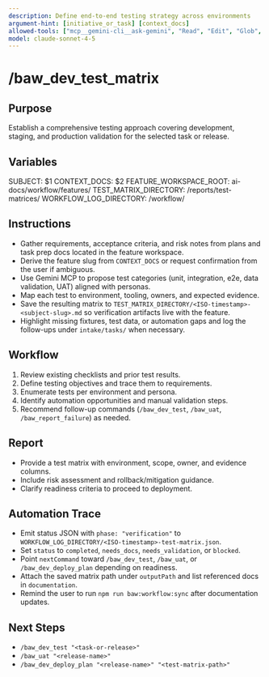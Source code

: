 ```yaml
---
description: Define end-to-end testing strategy across environments
argument-hint: [initiative_or_task] [context_docs]
allowed-tools: ["mcp__gemini-cli__ask-gemini", "Read", "Edit", "Glob", "Grep", "MultiEdit", "Bash"]
model: claude-sonnet-4-5
---
```


# /baw_dev_test_matrix

## Purpose
Establish a comprehensive testing approach covering development, staging, and production validation for the selected task or release.

## Variables
SUBJECT: $1
CONTEXT_DOCS: $2
FEATURE_WORKSPACE_ROOT: ai-docs/workflow/features/
TEST_MATRIX_DIRECTORY: <feature-workspace>/reports/test-matrices/
WORKFLOW_LOG_DIRECTORY: <feature-workspace>/workflow/

## Instructions
- Gather requirements, acceptance criteria, and risk notes from plans and task prep docs located in the feature workspace.
- Derive the feature slug from `CONTEXT_DOCS` or request confirmation from the user if ambiguous.
- Use Gemini MCP to propose test categories (unit, integration, e2e, data validation, UAT) aligned with personas.
- Map each test to environment, tooling, owners, and expected evidence.
- Save the resulting matrix to `TEST_MATRIX_DIRECTORY/<ISO-timestamp>-<subject-slug>.md` so verification artifacts live with the feature.
- Highlight missing fixtures, test data, or automation gaps and log the follow-ups under `intake/tasks/` when necessary.

## Workflow
1. Review existing checklists and prior test results.
2. Define testing objectives and trace them to requirements.
3. Enumerate tests per environment and persona.
4. Identify automation opportunities and manual validation steps.
5. Recommend follow-up commands (`/baw_dev_test`, `/baw_uat`, `/baw_report_failure`) as needed.

## Report
- Provide a test matrix with environment, scope, owner, and evidence columns.
- Include risk assessment and rollback/mitigation guidance.
- Clarify readiness criteria to proceed to deployment.

## Automation Trace
- Emit status JSON with `phase: "verification"` to `WORKFLOW_LOG_DIRECTORY/<ISO-timestamp>-test-matrix.json`.
- Set `status` to `completed`, `needs_docs`, `needs_validation`, or `blocked`.
- Point `nextCommand` toward `/baw_dev_test`, `/baw_uat`, or `/baw_dev_deploy_plan` depending on readiness.
- Attach the saved matrix path under `outputPath` and list referenced docs in `documentation`.
- Remind the user to run `npm run baw:workflow:sync` after documentation updates.

## Next Steps
- `/baw_dev_test "<task-or-release>"`
- `/baw_uat "<release-name>"`
- `/baw_dev_deploy_plan "<release-name>" "<test-matrix-path>"`
